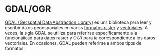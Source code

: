 # GDAL/OGR

[GDAL (Geospatial Data Abstraction Library)](https://gdal.org/) es una biblioteca para leer y escribir datos geoespaciales en varios [formatos raster](https://gdal.org/drivers/raster/) y [vectoriales](https://gdal.org/drivers/vector/). A veces, la sigla GDAL se utiliza para referirse específicamente a la funcionalidad para datos raster y OGR para la correspondiente a los datos vectoriales. En ocasiones, GDAL pueden referirse a ambos tipos de formatos.
